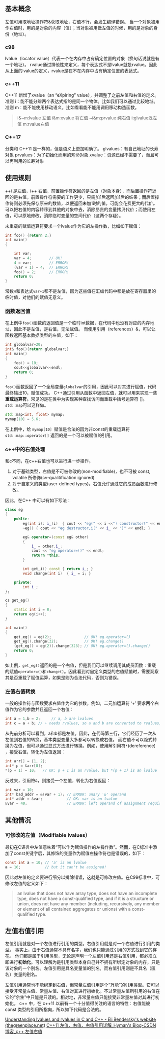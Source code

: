 
## 基本概念
左值可用取地址操作符&获取地址，右值不行，会发生编译错误。
当一个对象被用作右值时，用的是对象的内容（值）；当对象被用做左值的时候，用的是对象的身份（地址）。
### c98
lvalue（locator value）代表一个在内存中占有确定位置的对象（换句话说就是有一个地址）。
rvalue通过排他性来定义，每个表达式不是lvalue就是rvalue。因此从上面的lvalue的定义，rvalue是在不在内存中占有确定位置的表达式。
### c++11
C++11 新增了xvalue（an “eXpiring” value），并调整了之前左值和右值的定义。
准则 i：能不能分辨两个表达式指的是同一个物体。比如我们可以通过比较地址。
准则 m：能不能使用移动语义。比如看看能不能用调用移动构造函数。
> i&~m:lvalue 左值
> i&m:xvalue 将亡值
> ~i&m:prvalue 纯右值
> i:glvalue泛左值
> m:rvalue右值

### C++17
分类和 C++11 是一样的，但是语义上更加明确了。
glvalues：有自己地址的长寿对象
prvalues：为了初始化而用的短命对象
xvalue：资源已经不需要了，而且可以再利用的长寿对象

## 使用规则
++i 是左值，i++ 右值，前置操作符返回的是左值（对象本身），而后置操作符返回的是右值。前置操作符需要的工作更少，只需加1后返回加1后的结果；而后置操作符则必须先保存原来的数值，以便返回未加1时的值，可能会花费更大的代价。
可以把右值的内容转移到其他的对象中去，消除昂贵的变量拷贝代价；而使用左值，可以原地修改，消除临时变量的空间代价（这两个存疑）。

未重载的赋值运算符要求一个lvalue作为它的左操作数，比如如下赋值：
```c++
int foo() {return 2;}
int main()
{
	
	int var;
	var = 4;        // OK!
	4 = var;        // ERROR!
	(var + 1) = 4;  // ERROR!
	foo() = 2;		// ERROR!
    return 0;
}
```

常数`4`和表达式`var+1`都不是左值，因为这些值在汇编代码中都是放在寄存器里的临时值，对他们的赋值无意义。

### 函数返回值
在上例中`foo()`函数的返回值是一个临时int数据，在代码中也没有对应的内存地址，因此不是左值，是右值，无法赋值。
而使用引用（references）&，可以让函数返回基本数据类型的左值，如下：

``` c++
int globalvar=20;
int& foo(){return globalvar;}
int main()
{
    foo() = 10;
	cout<<globalvar<<endl;
    return 0;
}
```
`foo()`函数返回了一个全局变量`globalvar`的引用，因此可以对其进行赋值，代码最终输出10，赋值成功。
C++通过引用从函数中返回左值，就可以用来实现一些**重载运算符**。常见的是在类中为实现某种查找访问而重载中括号运算符 []。`std::map`可以这样做。
``` c++
std::map<int, float> mymap;
mymap[10] = 5.6;
```
在上例中，给 `mymap[10] `赋值是合法的因为非const的重载运算符 `std::map::operator[]` 返回的是一个可以被赋值的引用。


### c++中的右值处理
和c不同，在c++右值也可以进行进一步操作。
1) 对于基础类型，右值是不可被修改的(non-modifiable)，也不可被 const, volatile 所修饰(cv-qualitification ignored)
2) 对于自定义的类型(user-defined types)，右值允许通过它的成员函数进行修改。

因此，在C++ 中可以有如下写法：
```c++
class eg
{
    public:
        eg(int i): i_(i)  { cout << "eg(" << i <<") constructor!" << endl; }
        ~eg() { cout << "eg destructor,i(" << i_ << ")" << endl; }

        eg& operator=(const eg& other)
        {
            i_ = other.i_;
            cout << "eg operator=()" << endl;
            return *this;
        }

        int get_i() const { return i_; }
        void change(int i)  { i_ = i; }

    private:
        int i_;
};

cs get_eg()
{
    static int i = 0;
    return eg(i++);
}

int main()
{
	get_eg() = eg(2);				// OK! eg.operator=()
	get_eg().change(32);			// OK! eg.change()
    (get_eg() = eg(2)).change(323); // OK! eg.operator=().change()
    return 0;
}
```

如上例，`get_eg()`返回的是一个右值，但是我们可以继续调用其成员函数：重载的赋值`operator=()`和`change()`。因此看到对自定义类型的右值赋值时，需要观察其是否重载了赋值运算，如果是则为合法代码，否则为错误。
### 左值右值转换
一般的操作符与函数要求右值作为它的参数。例如，二元加运算符 ‘+’ 要求两个右值作为它的参数并且返回一个右值：
```c
int a = 1,b = 2;     // a, b are lvalues
int c = a + b; // + needs rvalues, so a and b are converted to rvalues, and an rvalue is returned
```
从先前分析可以看到，a和b都是左值。因此，在代码第三行，它们经历了一次从左值到右值的转换，基本类型变量大多都可以转换成右值。
而右值不可以隐式转换为左值，但可以通过显式方法进行转换。例如，使用解引用符`*`(dereference) ，接受右值，转化为左值返回：
```c
int arr[] = {1, 2};
int* p = &arr[0];
*(p + 1) = 10;   // OK: p + 1 is an rvalue, but *(p + 1) is an lvalue
```

反过来，引用符`&`，则接受一个左值，转化为右值返回：
```c
int var = 10;
int* bad_addr = &(var + 1); // ERROR: unary '&' operand 
int* addr = &var;           // OK: var is an lvalue
&var = 40;                  // ERROR: left operand of assignment requires lvalue
```
## 其他情况
### 可修改的左值（Modifiable lvalues）

最初在C语言中左值意味着“可以作为赋值操作的左操作数”。然而，在C标准中添加了const关键字后，其修饰的变量作为赋值左操作符也是错误的，如下：
```c
const int a = 10; // 'a' is an lvalue
a = 10;           // but it can't be assigned!
```
因此对左值的定义要进行细分以排除错误，这就是可修改左值。在C99标准中，可修改左值的定义如下：
>  an lvalue that does not have array type, does not have an incomplete type, does not have a const-qualified type, and if it is a structure or union, does not have any member (including, recursively, any member or element of all contained aggregates or unions) with a const-qualified type.



## 左值右值引用
左值引用就是对一个左值进行引用的类型。右值引用就是对一个右值进行引用的类型。
事实上，由于右值通常不具有名字，我们也只能通过引用的方式找到它的存在。
他们都是属于引用类型，无论是声明一个左值引用还是右值引用，都必须立即进行**初始化**。可以理解为是引用类型本身自己并不拥有所绑定对象的内存，只是该对象的一个别名。左值引用是具名变量值的别名，而右值引用则是不具名（匿名）变量的别名。

左值引用通常也不能绑定到右值，但常量左值引用是个“万能”的引用类型。它可以接受非常量左值、常量左值、右值对其进行初始化。不过常量左值所引用的右值在它的“余生”中只能是只读的。相对地，非常量左值只能接受非常量左值对其进行初始化。
c++ 中，在 c++11 以前有一个十分值得关注的语言的特性：右值能被 const 类型的引用所指向，所以如下代码是合法的。


[Understanding lvalues and rvalues in C and C++ - Eli Bendersky's website (thegreenplace.net)](https://eli.thegreenplace.net/2011/12/15/understanding-lvalues-and-rvalues-in-c-and-c/)
[C++11 左值、右值、右值引用详解_Hyman's Blog-CSDN博客_c++ 左值右值](https://blog.csdn.net/hyman_yx/article/details/52044632)